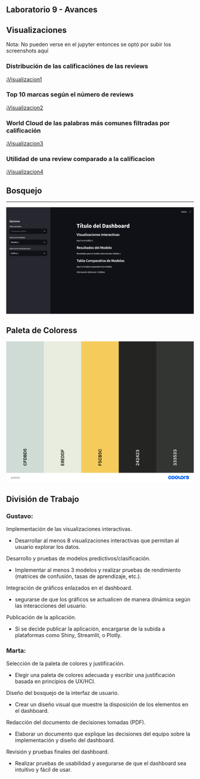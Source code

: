## Laboratorio 9 - Avances

## Visualizaciones
Nota: No pueden verse en el jupyter entonces se optó por subir los screenshots aquí


### Distribución de las calificaciónes de las reviews
¡[Visualizacion1](images/viz.png)

### Top 10 marcas según el número de reviews
¡[Visualizacion2](images/viz2.png)

### World Cloud de las palabras más comunes filtradas por calificación
¡[Visualizacion3](images/viz3.png)

### Utilidad de una review comparado a la calificacion
¡[Visualizacion4](images/vi4.png)


## Bosquejo
---
![image](images/bosquejo.png)

## Paleta de Coloress
![paleta](images/paleta.png)

## División de Trabajo
### Gustavo:

Implementación de las visualizaciones interactivas.  
- Desarrollar al menos 8 visualizaciones interactivas que permitan al usuario explorar los datos.  

Desarrollo y pruebas de modelos predictivos/clasificación.  
- Implementar al menos 3 modelos y realizar pruebas de rendimiento (matrices de confusión, tasas de aprendizaje, etc.).  

Integración de gráficos enlazados en el dashboard.  
- segurarse de que los gráficos se actualicen de manera dinámica según las interacciones del usuario.  

Publicación de la aplicación.
- Si se decide publicar la aplicación, encargarse de la subida a plataformas como Shiny, Streamlit, o Plotly.  

### Marta:

Selección de la paleta de colores y justificación.  
- Elegir una paleta de colores adecuada y escribir una justificación basada en principios de UX/HCI.  

Diseño del bosquejo de la interfaz de usuario.  
- Crear un diseño visual que muestre la disposición de los elementos en el dashboard.  

Redacción del documento de decisiones tomadas (PDF).  
- Elaborar un documento que explique las decisiones del equipo sobre la implementación y diseño del dashboard.  
  
Revisión y pruebas finales del dashboard.  
- Realizar pruebas de usabilidad y asegurarse de que el dashboard sea intuitivo y fácil de usar.  